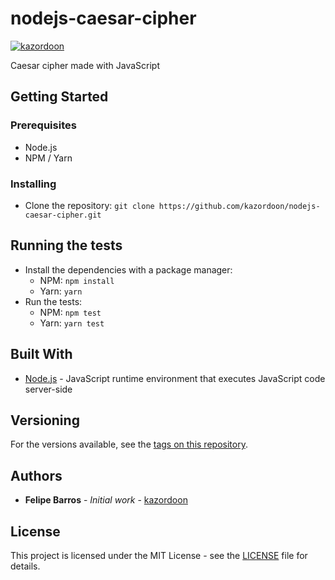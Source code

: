 # nodejs-caesar-cipher
[![kazordoon](https://circleci.com/gh/kazordoon/nodejs-caesar-cipher.svg?style=svg)](https://circleci.com/gh/kazordoon/nodejs-caesar-cipher)

Caesar cipher made with JavaScript

## Getting Started

### Prerequisites

- Node.js
- NPM / Yarn

### Installing

- Clone the repository: `git clone https://github.com/kazordoon/nodejs-caesar-cipher.git`

## Running the tests

- Install the dependencies with a package manager:
  - NPM: `npm install`
  - Yarn: `yarn`
- Run the tests:
  - NPM: `npm test`
  - Yarn: `yarn test`

## Built With

- [Node.js](https://nodejs.org/) - JavaScript runtime environment that executes JavaScript code server-side

## Versioning

For the versions available, see the [tags on this repository](https://github.com/kazordoon/nodejs-caesar-cipher/tags/). 

## Authors

- **Felipe Barros** - *Initial work* - [kazordoon](https://github.com/kazordoon)

## License

This project is licensed under the MIT License - see the [LICENSE](LICENSE) file for details.
